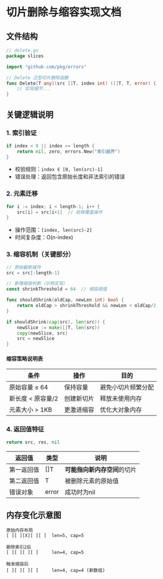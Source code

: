 # 切片删除与缩容实现文档

## 文件结构
```go
// delete.go
package slices

import "github.com/pkg/errors"

// Delete 泛型切片删除函数
func Delete[T any](src []T, index int) ([]T, T, error) {
    // 实现细节...
}
```

## 关键逻辑说明

### 1. 索引验证
```go
if index < 0 || index >= length {
    return nil, zero, errors.New("索引越界")
}
```
- 校验规则：`index ∈ [0, len(src)-1]`
- 错误处理：返回包含原始长度和非法索引的错误

### 2. 元素迁移
```go
for i := index; i < length-1; i++ {
    src[i] = src[i+1]  // 前移覆盖操作
}
```
- 操作范围：`[index, len(src)-2]`
- 时间复杂度：O(n-index)

### 3. 缩容机制（关键部分）
```go
// 原始截断操作
src = src[:length-1]

// 新增缩容判断（示例实现）
const shrinkThreshold = 64  // 缩容阈值

func shouldShrink(oldCap, newLen int) bool {
    return oldCap > shrinkThreshold && newLen < oldCap/2
}

if shouldShrink(cap(src), len(src)) {
    newSlice := make([]T, len(src))
    copy(newSlice, src)
    src = newSlice
}
```

#### 缩容策略说明表
| 条件 | 操作 | 目的 |
|------|------|------|
| 原始容量 ≤ 64 | 保持容量 | 避免小切片频繁分配 |
| 新长度 < 原容量/2 | 创建新切片 | 释放未使用内存 |
| 元素大小 > 1KB | 更激进缩容 | 优化大对象内存 |

### 4. 返回值特征
```go
return src, res, nil
```
| 返回值 | 类型 | 说明 |
|--------|------|------|
| 第一返回值 | []T | **可能指向新内存空间**的切片 |
| 第二返回值 | T | 被删除元素的原始值 |
| 错误对象 | error | 成功时为nil |

## 内存变化示意图
```
原始内存布局
[ ][ ][X][ ][ ]  len=5, cap=5

删除索引2后
[ ][ ][ ][ ]     len=4, cap=5

触发缩容后
[ ][ ][ ][ ]     len=4, cap=4 (新数组)
```